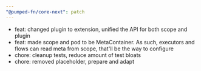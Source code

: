 ```yaml
---
"@pumped-fn/core-next": patch
---
```


- feat: changed plugin to extension, unified the API for both scope and plugin
- feat: made scope and pod to be MetaContainer. As such, executors and flows can read meta from scope, that'll be the way to configure
- chore: cleanup tests, reduce amount of test bloats
- chore: removed placeholder, prepare and adapt
